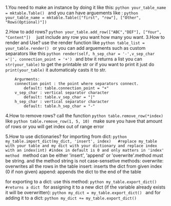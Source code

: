 1.You need to make an instance by doing it like this:
    ```python
    your_table_name = mktable.Table()
    ```
    and you can have arguements like :
    ```python
    your_table_name = mktable.Table(["first", "row"], ["Other", "Rows(Optional)"])
    ```

2.How to add rows? 
    ```python
    your_table.add_row(["ABC","DEF"], ["Your", "Content"]) 
    ```
    just include any row you want how many you want.
3.How to render and Use? 
    use the render function
    like 
    ```python
    table_list = your_table.render()
    ```
    or you can add arguements such as custom separators like this
    ```python
    render(self, h_sep_char = '-',v_sep_char ='|', connection_point = '+')
    ```
    and btw it returns a list you can `str(your_table)` 
    to get the printable str
    or if you want to print it just do `print(your_table)` 
    it automaticaly casts it to str.
    
        Argurments:
        connection point : the point where separators connect.
            default: table.connection_point = "+"
        v_sep_char : vertical separator character
            default: table.v_sep_char = "|"
        h_sep_char : vertical separator character
            default: table.h_sep_char = "-"

    
           
4.How to remove rows?
    call the function 
    ```python
    table.remove_row(*index)
    ```
    like
    ```python
    table.remove_row(1, 5, 10)
    ```
    make sure you have that amount of rows or you will get index out of range error
    
    
5.How to use dictionaries?
    for importing from dict:
        ```python
        my_table.import_dict(my_dict, 'insert', index)  
        #replace my_table with your table and my dict with your dictionary and replace index with an index(int)
        #index in default is 0 and only matters in 'index' method
        ```
        method can be either 'insert', 'append' or 'overwrite'.method must be string.
        and the method string is not case-sensetive
            methods:
                overwrite: overwrites all the rows in the table
                insert: inserts the dict from given index (0 if non given)
                append: appends the dict to the end of the table

for exporting to a dict:
        use this method:
        ```python
        my_table.export_dict() #returns a dict
        ```
        for assigning it to a new dict (if the variable already exists it will be overwritten):
        ```python
        my_dict = my_table.export_dict()
        ```
        and for adding it to a dict:
            ```python
            my_dict += my_table.export_dict()
            ```
            
